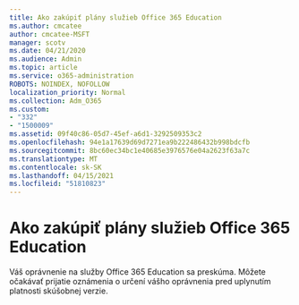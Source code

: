 ```yaml
---
title: Ako zakúpiť plány služieb Office 365 Education
ms.author: cmcatee
author: cmcatee-MSFT
manager: scotv
ms.date: 04/21/2020
ms.audience: Admin
ms.topic: article
ms.service: o365-administration
ROBOTS: NOINDEX, NOFOLLOW
localization_priority: Normal
ms.collection: Adm_O365
ms.custom:
- "332"
- "1500009"
ms.assetid: 09f40c86-05d7-45ef-a6d1-3292509353c2
ms.openlocfilehash: 94e1a17639d69d7271ea9b222486432b998bdcfb
ms.sourcegitcommit: 8bc60ec34bc1e40685e3976576e04a2623f63a7c
ms.translationtype: MT
ms.contentlocale: sk-SK
ms.lasthandoff: 04/15/2021
ms.locfileid: "51810823"
---
```

# <a name="how-to-purchase-office-365-education-plans"></a>Ako zakúpiť plány služieb Office 365 Education

Váš oprávnenie na služby Office 365 Education sa preskúma. Môžete očakávať prijatie oznámenia o určení vášho oprávnenia pred uplynutím platnosti skúšobnej verzie.